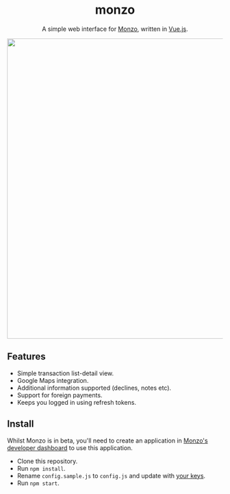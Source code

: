 <h1 align="center">monzo</h1>
<p align="center">A simple web interface for <a href="http://monzo.com">Monzo</a>, written in <a href="http://vuejs.org">Vue.js</a>.</p>
<p align="center"><img src="https://cloud.githubusercontent.com/assets/1469007/19223488/0566d99e-8e69-11e6-8ef1-67f5f07c2dd6.png" width="700px">

## Features

* Simple transaction list-detail view.
* Google Maps integration.
* Additional information supported (declines, notes etc).
* Support for foreign payments.
* Keeps you logged in using refresh tokens.

## Install

Whilst Monzo is in beta, you'll need to create an application in [Monzo's developer dashboard](#) to use this application.

* Clone this repository.
* Run `npm install`.
* Rename `config.sample.js` to `config.js` and update with [your keys](#).
* Run `npm start`.
